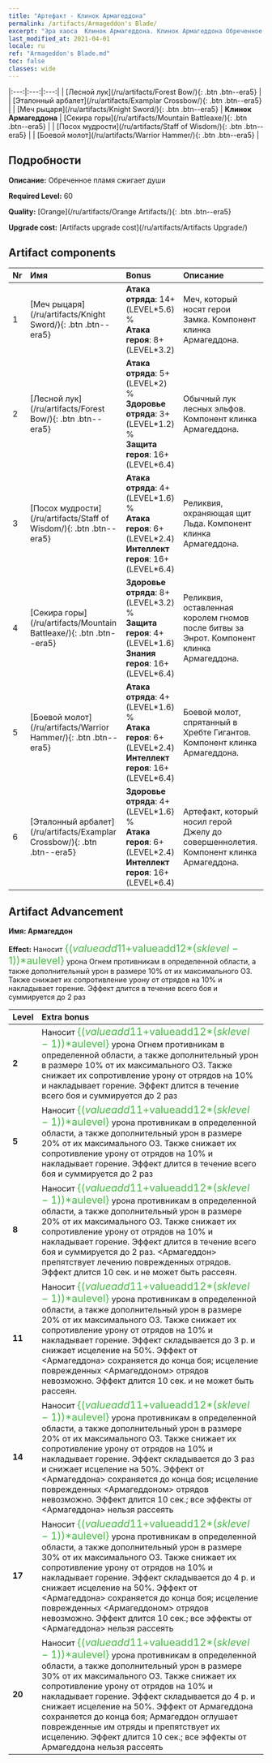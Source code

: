 ```yaml
---
title: "Артефакт - Клинок Армагеддона"
permalink: /artifacts/Armageddon's Blade/
excerpt: "Эра хаоса  Клинок Армагеддона. Клинок Армагеддона Обреченное пламя сжигает души"
last_modified_at: 2021-04-01
locale: ru
ref: "Armageddon's Blade.md"
toc: false
classes: wide
---
```


  |:---:|:---:|:---:| 
  | [Лесной лук](/ru/artifacts/Forest Bow/){: .btn .btn--era5} |   | [Эталонный арбалет](/ru/artifacts/Examplar Crossbow/){: .btn .btn--era5} | 
  | [Меч рыцаря](/ru/artifacts/Knight Sword/){: .btn .btn--era5} | **Клинок Армагеддона** | [Секира горы](/ru/artifacts/Mountain Battleaxe/){: .btn .btn--era5} | 
  | [Посох мудрости](/ru/artifacts/Staff of Wisdom/){: .btn .btn--era5} |   | [Боевой молот](/ru/artifacts/Warrior Hammer/){: .btn .btn--era5} | 


## Подробности

 **Описание:** Обреченное пламя сжигает души

 **Required Level:** 60

 **Quality:** [Orange](/ru/artifacts/Orange Artifacts/){: .btn .btn--era5}

 **Upgrade cost:** [Artifacts upgrade cost](/ru/artifacts/Artifacts Upgrade/)



## Artifact components

  | Nr |    Имя    |   Bonus | Описание | 
  |:---|:-----------|:--------|:------------| 
  | 1 | [Меч рыцаря](/ru/artifacts/Knight Sword/){: .btn .btn--era5} | **Атака отряда**: 14+(LEVEL\*5.6) %<br/>**Атака героя**: 8+(LEVEL\*3.2) | Меч, который носят герои Замка. Компонент клинка Армагеддона. | 
  | 2 | [Лесной лук](/ru/artifacts/Forest Bow/){: .btn .btn--era5} | **Атака отряда**: 5+(LEVEL\*2) %<br/>**Здоровье отряда**: 3+(LEVEL\*1.2) %<br/>**Защита героя**: 16+(LEVEL\*6.4) | Обычный лук лесных эльфов. Компонент клинка Армагеддона. | 
  | 3 | [Посох мудрости](/ru/artifacts/Staff of Wisdom/){: .btn .btn--era5} | **Атака отряда**: 4+(LEVEL\*1.6) %<br/>**Атака героя**: 6+(LEVEL\*2.4)<br/>**Интеллект героя**: 16+(LEVEL\*6.4) | Реликвия, охраняющая щит Льда. Компонент клинка Армагеддона. | 
  | 4 | [Секира горы](/ru/artifacts/Mountain Battleaxe/){: .btn .btn--era5} | **Здоровье отряда**: 8+(LEVEL\*3.2) %<br/>**Защита героя**: 4+(LEVEL\*1.6)<br/>**Знания героя**: 16+(LEVEL\*6.4) | Реликвия, оставленная королем гномов после битвы за Энрот. Компонент клинка Армагеддона. | 
  | 5 | [Боевой молот](/ru/artifacts/Warrior Hammer/){: .btn .btn--era5} | **Атака отряда**: 4+(LEVEL\*1.6) %<br/>**Атака героя**: 6+(LEVEL\*2.4)<br/>**Интеллект героя**: 16+(LEVEL\*6.4) | Боевой молот, спрятанный в Хребте Гигантов. Компонент клинка Армагеддона. | 
  | 6 | [Эталонный арбалет](/ru/artifacts/Examplar Crossbow/){: .btn .btn--era5} | **Здоровье отряда**: 4+(LEVEL\*1.6) %<br/>**Атака героя**: 6+(LEVEL\*2.4)<br/>**Интеллект героя**: 16+(LEVEL\*6.4) | Артефакт, который носил герой Джелу до совершеннолетия. Компонент клинка Армагеддона. | 


## Artifact Advancement

 **Имя: Армагеддон**

 **Effect:** Наносит <span style="color: #48b946;font-size:20px">{($valueadd11+$valueadd12*($sklevel-1))*$aulevel}</span> урона Огнем противникам в определенной области, а также дополнительный урон в размере 10% от их максимального ОЗ. Также снижает их сопротивление урону от отрядов на 10% и накладывает горение. Эффект длится в течение всего боя и суммируется до 2 раз

  |  Level  |    Extra bonus  | 
  |:--------|:----------------| 
  | **2** | Наносит <span style="color: #48b946;font-size:20px">{($valueadd11+$valueadd12*($sklevel-1))*$aulevel}</span> урона Огнем противникам в определенной области, а также дополнительный урон в размере 10% от их максимального ОЗ. Также снижает их сопротивление урону от отрядов на 10% и накладывает горение. Эффект длится в течение всего боя и суммируется до 2 раз | 
  | **5** | Наносит <span style="color: #48b946;font-size:20px">{($valueadd11+$valueadd12*($sklevel-1))*$aulevel}</span> урона противникам в определенной области, а также дополнительный урон в размере 20% от их максимального ОЗ. Также снижает их сопротивление урону от отрядов на 10% и накладывает горение. Эффект длится в течение всего боя и суммируется до 2 раз | 
  | **8** | Наносит <span style="color: #48b946;font-size:20px">{($valueadd11+$valueadd12*($sklevel-1))*$aulevel}</span> урона противникам в определенной области, а также дополнительный урон в размере 20% от их максимального ОЗ. Также снижает их сопротивление урону от отрядов на 10% и накладывает горение. Эффект длится в течение всего боя и суммируется до 2 раз. <Армагеддон> препятствует лечению поврежденных отрядов. Эффект длится 10 сек. и не может быть рассеян. | 
  | **11** | Наносит <span style="color: #48b946;font-size:20px">{($valueadd11+$valueadd12*($sklevel-1))*$aulevel}</span> урона противникам в определенной области, а также дополнительный урон в размере 20% от их максимального ОЗ. Также снижает их сопротивление урону от отрядов на 10% и накладывает горение. Эффект складывается до 3 р. и снижает исцеление на 50%. Эффект от <Армагеддона> сохраняется до конца боя; исцеление поврежденных <Армагеддоном> отрядов невозможно. Эффект длится 10 сек. и не может быть рассеян. | 
  | **14** | Наносит <span style="color: #48b946;font-size:20px">{($valueadd11+$valueadd12*($sklevel-1))*$aulevel}</span> урона противникам в определенной области, а также дополнительный урон в размере 20% от их максимального ОЗ. Также снижает их сопротивление урону от отрядов на 10% и накладывает горение. Эффект складывается до 3 раз и снижает исцеление на 50%. Эффект от <Армагеддона> сохраняется до конца боя; исцеление поврежденных <Армагеддоном> отрядов невозможно. Эффект длится 10 сек.; все эффекты от <Армагеддона> нельзя рассеять | 
  | **17** | Наносит <span style="color: #48b946;font-size:20px">{($valueadd11+$valueadd12*($sklevel-1))*$aulevel}</span> урона противникам в определенной области, а также дополнительный урон в размере 30% от их максимального ОЗ. Также снижает их сопротивление урону от отрядов на 10% и накладывает горение. Эффект складывается до 4 р. и снижает исцеление на 50%. Эффект от <Армагеддона> сохраняется до конца боя; исцеление поврежденных <Армагеддоном> отрядов невозможно. Эффект длится 10 сек.; все эффекты от <Армагеддона> нельзя рассеять | 
  | **20** | Наносит <span style="color: #48b946;font-size:20px">{($valueadd11+$valueadd12*($sklevel-1))*$aulevel}</span> урона противникам в определенной области, а также дополнительный урон в размере 30% от их максимального ОЗ. Также снижает их сопротивление урону от отрядов на 10% и накладывает горение. Эффект складывается до 4 р. и снижает исцеление на 50%. Эффект от Армагеддона сохраняется до конца боя; Армагеддон оглушает поврежденные им отряды и препятствует их исцелению. Эффект длится 10 сек.; все эффекты от Армагеддона нельзя рассеять | 
